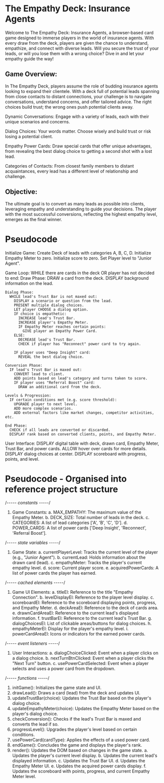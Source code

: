 # The Empathy Deck: Insurance Agents

Welcome to The Empathy Deck: Insurance Agents, a browser-based card game designed to immerse players in the world of insurance agents. With every draw from the deck, players are given the chance to understand, empathize, and connect with diverse leads. Will you secure the trust of your leads, or will you lose them with a wrong choice? Dive in and let your empathy guide the way!

## Game Overview:

In The Empathy Deck, players assume the role of budding insurance agents looking to expand their clientele. With a deck full of potential leads spanning from close contacts to distant connections, your challenge is to navigate conversations, understand concerns, and offer tailored advice. The right choices build trust; the wrong ones push potential clients away.

Dynamic Conversations: Engage with a variety of leads, each with their unique scenarios and concerns.

Dialog Choices: Your words matter. Choose wisely and build trust or risk losing a potential client.

Empathy Power Cards: Draw special cards that offer unique advantages, from revealing the best dialog choice to getting a second shot with a lost lead.

Categories of Contacts: From closest family members to distant acquaintances, every lead has a different level of relationship and challenge.

## Objective:

The ultimate goal is to convert as many leads as possible into clients, leveraging empathy and understanding to guide your decisions. The player with the most successful conversions, reflecting the highest empathy level, emerges as the final winner.

# Pseudocode

Initialize Game:
  Create Deck of leads with categories A, B, C, D.
  Initialize Empathy Meter to zero.
  Initialize score to zero.
  Set Player level to "Junior Agent".

Game Loop:
  WHILE there are cards in the deck OR player has not decided to end:
    Draw Phase:
      DRAW a card from the deck.
      DISPLAY background information on the lead.
    
    Dialog Phase:
      WHILE lead's Trust Bar is not maxed out:
        DISPLAY a scenario or question from the lead.
        PRESENT multiple dialog choices.
        LET player CHOOSE a dialog option.
        IF choice is empathetic:
          INCREASE lead's Trust Bar.
          INCREASE player's Empathy Meter.
          IF Empathy Meter reaches certain points:
            GIVE player an Empathy Power Card.
        ELSE:
          DECREASE lead's Trust Bar.
          CHECK if player has "Reconnect" power card to try again.
        
        IF player uses "Deep Insight" card:
          REVEAL the best dialog choice.
        
    Conversion Phase:
      IF lead's Trust Bar is maxed out:
        CONVERT lead to client.
        ADD points based on lead's category and turns taken to score.
        IF player uses "Referral Boost" card:
          DRAW an additional card from the deck.
    
    Levels & Progression:
      IF certain conditions met (e.g. score threshold):
        UPGRADE player to next level.
        ADD more complex scenarios.
        ADD external factors like market changes, competitor activities, etc.
    
    End Phase:
      CHECK if all leads are converted or discarded.
      DISPLAY rank based on converted clients, points, and Empathy Meter.

User Interface:
  DISPLAY digital table with deck, drawn card, Empathy Meter, Trust Bar, and power cards.
  ALLOW hover over cards for more details.
  DISPLAY dialog choices at center.
  DISPLAY scoreboard with progress, points, and level.

# Pseudocode - Organised into reference project structure

/*----- constants -----*/

1. Game Constants:
   a. MAX_EMPATHY: The maximum value of the Empathy Meter.
   b. DECK_SIZE: Total number of leads in the deck.
   c. CATEGORIES: A list of lead categories ['A', 'B', 'C', 'D'].
   d. POWER_CARDS: A list of power cards ['Deep Insight', 'Reconnect', 'Referral Boost'].

/*----- state variables -----*/

1. Game State:
   a. currentPlayerLevel: Tracks the current level of the player (e.g., "Junior Agent").
   b. currentLead: Holds information about the drawn card (lead).
   c. empathyMeter: Tracks the player's current empathy level.
   d. score: Current player score.
   e. acquiredPowerCards: A list of power cards the player has earned.

/*----- cached elements  -----*/

1. Game UI Elements:
   a. titleEl: Reference to the title "Empathy Connection".
   b. levelDisplayEl: Reference to the player level display.
   c. scoreboardEl: Reference to the scoreboard displaying points, progress, and Empathy Meter.
   d. deckAreaEl: Reference to the deck of cards area.
   e. drawnCardAreaEl: Reference to the current lead's displayed information.
   f. trustBarEl: Reference to the current lead's Trust Bar.
   g. dialogChoicesEl: List of clickable areas/buttons for dialog choices.
   h. empathyMeterEl: Display for the player's empathy level.
   i. powerCardAreaEl: Icons or indicators for the earned power cards.

/*----- event listeners -----*/

1. User Interactions:
   a. dialogChoiceClicked: Event when a player clicks on a dialog choice.
   b. nextTurnBtnClicked: Event when a player clicks the "Next Turn" button.
   c. usePowerCardSelected: Event when a player selects and uses a power card from the dropdown.

/*----- functions -----*/

1. initGame(): Initializes the game state and UI.
2. drawLead(): Draws a card (lead) from the deck and updates UI.
3. updateTrustBar(choice): Updates the Trust Bar based on the player's dialog choice.
4. updateEmpathyMeter(choice): Updates the Empathy Meter based on the player's dialog choice.
5. checkConversion(): Checks if the lead's Trust Bar is maxed and converts the lead if so.
6. progressLevel(): Upgrades the player's level based on certain conditions.
7. usePowerCard(cardType): Applies the effects of a used power card.
8. endGame(): Concludes the game and displays the player's rank.
9. render(): Updates the DOM based on changes in the game state.
   a. Updates the player's current level display.
   b. Updates the current lead's displayed information.
   c. Updates the Trust Bar UI.
   d. Updates the Empathy Meter UI.
   e. Updates the acquired power cards display.
   f. Updates the scoreboard with points, progress, and current Empathy Meter level.


